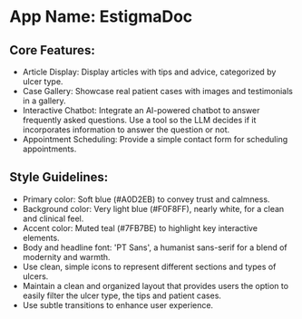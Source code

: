 # **App Name**: EstigmaDoc

## Core Features:

- Article Display: Display articles with tips and advice, categorized by ulcer type.
- Case Gallery: Showcase real patient cases with images and testimonials in a gallery.
- Interactive Chatbot: Integrate an AI-powered chatbot to answer frequently asked questions. Use a tool so the LLM decides if it incorporates information to answer the question or not.
- Appointment Scheduling: Provide a simple contact form for scheduling appointments.

## Style Guidelines:

- Primary color: Soft blue (#A0D2EB) to convey trust and calmness.
- Background color: Very light blue (#F0F8FF), nearly white, for a clean and clinical feel.
- Accent color: Muted teal (#7FB7BE) to highlight key interactive elements.
- Body and headline font: 'PT Sans', a humanist sans-serif for a blend of modernity and warmth.
- Use clean, simple icons to represent different sections and types of ulcers.
- Maintain a clean and organized layout that provides users the option to easily filter the ulcer type, the tips and patient cases.
- Use subtle transitions to enhance user experience.